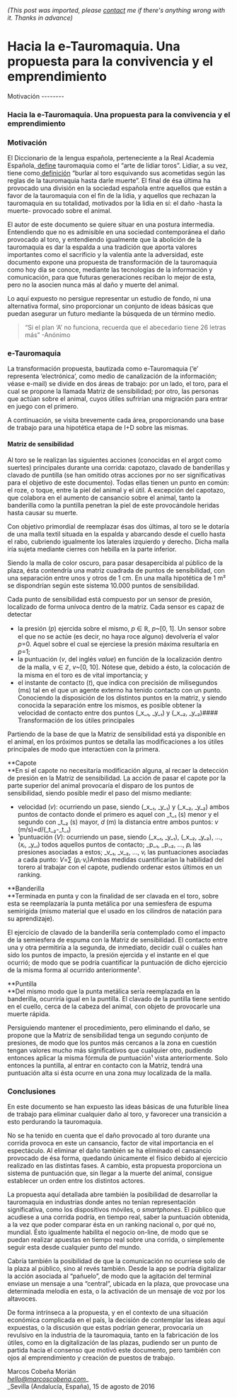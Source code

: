 *(This post was imported, please [contact](#/contact) me if there's anything wrong with it. Thanks in advance)*

# Hacia la e-Tauromaquia. Una propuesta para la convivencia y el emprendimiento

   Motivación   --------
  
### Hacia la e-Tauromaquia. Una propuesta para la convivencia y el emprendimiento

### **Motivación**

El Diccionario de la lengua española, perteneciente a la Real Academia Española,[ define](http://dle.rae.es/?id=ZGSWKBT) tauromaquia como el “arte de lidiar toros”. Lidiar, a su vez, tiene como[ definición](http://dle.rae.es/?id=NHImOL7) “burlar al toro esquivando sus acometidas según las reglas de la tauromaquia hasta darle muerte”. El final de ésa última ha provocado una división en la sociedad española entre aquellos que están a favor de la tauromaquia con el fin de la lidia, y aquellos que rechazan la tauromaquia en su totalidad, motivados por la lidia en sí: el daño -hasta la muerte- provocado sobre el animal.

El autor de este documento se quiere situar en una postura intermedia. Entendiendo que no es admisible en una sociedad contemporánea el daño provocado al toro, y entendiendo igualmente que la abolición de la tauromaquia es dar la espalda a una tradición que aporta valores importantes como el sacrificio y la valentía ante la adversidad, este documento expone una propuesta de transformación de la tauromaquia como hoy día se conoce, mediante las tecnologías de la información y comunicación, para que futuras generaciones reciban lo mejor de esta, pero no la asocien nunca más al daño y muerte del animal.

Lo aquí expuesto no persigue representar un estudio de fondo, ni una alternativa formal, sino proporcionar un conjunto de ideas básicas que puedan asegurar un futuro mediante la búsqueda de un término medio.


> “Si el plan ‘A’ no funciona, recuerda que el abecedario tiene 26 letras más” -Anónimo
### e-Tauromaquia

La transformación propuesta, bautizada como e-Tauromaquia (‘e’ representa ‘electrónica’, como medio de canalización de la información; véase e-mail) se divide en dos áreas de trabajo: por un lado, el toro, para el cual se propone la llamada Matriz de sensibilidad; por otro, las personas que actúan sobre el animal, cuyos útiles sufrirían una migración para entrar en juego con el primero.

A continuación, se visita brevemente cada área, proporcionando una base de trabajo para una hipotética etapa de I+D sobre las mismas.

#### Matriz de sensibilidad

Al toro se le realizan las siguientes acciones (conocidas en el argot como suertes) principales durante una corrida: capotazo, clavado de banderillas y clavado de puntilla (se han omitido otras acciones por no ser significativas para el objetivo de este documento). Todas ellas tienen un punto en común: el roze, o toque, entre la piel del animal y el útil. A excepción del capotazo, que colabora en el aumento de cansancio sobre el animal, tanto la banderilla como la puntilla penetran la piel de este provocándole heridas hasta causar su muerte.

Con objetivo primordial de reemplazar ésas dos últimas, al toro se le dotaría de una malla textil situada en la espalda y abarcando desde el cuello hasta el rabo, cubriendo igualmente los laterales izquierdo y derecho. Dicha malla iría sujeta mediante cierres con hebilla en la parte inferior.

Siendo la malla de color oscuro, para pasar desapercibida al público de la plaza, ésta contendría una matriz cuadrada de puntos de sensibilidad, con una separación entre unos y otros de 1 cm. En una malla hipotética de 1 m² se dispondrían según este sistema 10.000 puntos de sensibilidad.

Cada punto de sensibilidad está compuesto por un sensor de presión, localizado de forma unívoca dentro de la matriz. Cada sensor es capaz de detectar


  * la presión (_p_) ejercida sobre el mismo, _p_ ∈ ℝ, _p_~[0, 1]. Un sensor sobre el que no se actúe (es decir, no haya roce alguno) devolvería el valor _p_=0. Aquel sobre el cual se ejerciese la presión máxima resultaría en _p_=1;
  * la puntuación (_v_, del inglés _value_) en función de la localización dentro de la malla, v ∈ ℤ, _v_~[0, 10]. Nótese que, debido a ésto, la colocación de la misma en el toro es de vital importancia; y
  * el instante de contacto (_t_), que indica con precisión de milisegundos (ms) tal en el que un agente externo ha tenido contacto con un punto. Conociendo la disposición de los distintos puntos en la matriz, y siendo conocida la separación entre los mismos, es posible obtener la velocidad de contacto entre dos puntos (_x_₁, _y_₁) y (_x_₂, _y_₂)#### Transformación de los útiles principales

Partiendo de la base de que la Matriz de sensibilidad está ya disponible en el animal, en los próximos puntos se detalla las modificaciones a los útiles principales de modo que interactúen con la primera.

**Capote  
**En sí el capote no necesitaría modificación alguna, al recaer la detección de presión en la Matriz de sensibilidad. La acción de pasar el capote por la parte superior del animal provocaría el disparo de los puntos de sensibilidad, siendo posible medir el paso del mismo mediante:


  * velocidad (_v_): ocurriendo un pase, siendo (_x_₁, _y_₁) y (_x_₂, _y_₂) ambos puntos de contacto donde el primero es aquel con _t_₁ (s) menor y el segundo con _t_₂ (s) mayor, _d_ (m) la distancia entre ambos puntos: _v_ (m/s)=_d_/(_t_₂-_t_₁)
  * ¹puntuación (_V_): ocurriendo un pase, siendo (_x_₁, _y_₁), (_x_₂, _y_₂), …, (_xᵢ_, _y_ᵢ) todos aquellos puntos de contacto; _p_₁, _p_₂, …, _pᵢ_ las presiones asociadas a estos; _v_₁, _v_₂, …, _vᵢ_ las puntuaciones asociadas a cada punto: _V_=∑ (_pᵢ·vᵢ_)Ambas medidas cuantificarían la habilidad del torero al trabajar con el capote, pudiendo ordenar estos últimos en un ranking.

**Banderilla  
**Terminada en punta y con la finalidad de ser clavada en el toro, sobre esta se reemplazaría la punta metálica por una semiesfera de espuma semirígida (mismo material que el usado en los cilindros de natación para su aprendizaje).

El ejercicio de clavado de la banderilla sería contemplado como el impacto de la semiesfera de espuma con la Matriz de sensibilidad. El contacto entre una y otra permitiría a la segunda, de inmediato, decidir cuál o cuáles han sido los puntos de impacto, la presión ejercida y el instante en el que ocurrió; de modo que se podría cuantificar la puntuación de dicho ejercicio de la misma forma al ocurrido anteriormente¹.

**Puntilla  
**Del mismo modo que la punta metálica sería reemplazada en la banderilla, ocurriría igual en la puntilla. El clavado de la puntilla tiene sentido en el cuello, cerca de la cabeza del animal, con objeto de provocarle una muerte rápida.

Persiguiendo mantener el procedimiento, pero eliminando el daño, se propone que la Matriz de sensibilidad tenga un segundo conjunto de presiones, de modo que los puntos más cercanos a la zona en cuestión tengan valores mucho más significativos que cualquier otro, pudiendo entonces aplicar la misma fórmula de puntuación¹ vista anteriormente. Solo entonces la puntilla, al entrar en contacto con la Matriz, tendrá una puntuación alta si ésta ocurre en una zona muy localizada de la malla.

### Conclusiones

En este documento se han expuesto las ideas básicas de una futurible línea de trabajo para eliminar cualquier daño al toro, y favorecer una transición a esto perdurando la tauromaquia.

No se ha tenido en cuenta que el daño provocado al toro durante una corrida provoca en este un cansancio, factor de vital importancia en el espectáculo. Al eliminar el daño también se ha eliminado el cansancio provocado de ésa forma, quedando únicamente el físico debido al ejercicio realizado en las distintas fases. A cambio, esta propuesta proporciona un sistema de puntuación que, sin llegar a la muerte del animal, consigue establecer un orden entre los distintos actores.

La propuesta aquí detallada abre también la posibilidad de desarrollar la tauromaquia en industrias donde antes no tenían representación significativa, como los dispositivos móviles, o _smartphones_. El público que acudiese a una corrida podría, en tiempo real, saber la puntuación obtenida, a la vez que poder comparar ésta en un ranking nacional o, por qué no, mundial. Ésto igualmente habilita el negocio on-line, de modo que se puedan realizar apuestas en tiempo real sobre una corrida, o simplemente seguir esta desde cualquier punto del mundo.

Cabría también la posibilidad de que la comunicación no ocurriese solo de la plaza al público, sino al revés también. Desde la app se podría digitalizar la acción asociada al “pañuelo”, de modo que la agitación del terminal enviase un mensaje a una “central”, ubicada en la plaza, que provocase una determinada melodía en esta, o la activación de un mensaje de voz por los altavoces.

De forma intrínseca a la propuesta, y en el contexto de una situación económica complicada en el país, la decisión de contemplar las ideas aquí expuestas, o la discusión que estas podrían generar, provocaría un revulsivo en la industria de la tauromaquia, tanto en la fabricación de los útiles, como en la digitalización de las plazas, pudiendo ser un punto de partida hacia el consenso que motivó este documento, pero también con ojos al emprendimiento y creación de puestos de trabajo.

Marcos Cobeña Morián  
[_hello@marcoscobena.com_](mailto:hello@marcoscobena.com)_  
_Sevilla (Andalucía, España), 15 de agosto de 2016